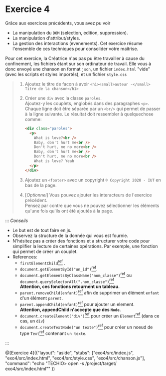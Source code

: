 # Exercice 4

Grâce aux exercices précédents, vous avez pu voir

- La manipulation du `DOM` (selection, edition, suppression).
- La manipulation d'attribut/styles.
- La gestion des interactions (evenements).
  Cet exercice résume l'ensemble de ces techniques pour consolider votre maîtrise.

Pour cet exercice, la Créatrice n'as pas pu être travailler à cause du confinement, les fichiers étant sur son ordinateur de travail. Elle vous à donc envoyé une chanson en format `json`, un fichier `index.html` "vide" (avec les scripts et styles importés), et un fichier `style.css`

> 1. Ajoutez le titre de facon à avoir `<h1><small>auteur -</small> Titre de la chanson</h1>`
> 2. Créer une `div` avec la classe `paroles`.  
>    Ajoutez-y les couplets, englobés dans des paragraphes `<p>`.  
>    Chaque ligne doit être séparée par un `<br/>` qui permet de passer à la ligne suivante.
>    Le résultat doit ressembler à quelquechose comme:
>
>    ```html
>    <div class="paroles">
>      <p>
>        What is love?<br />
>        Baby, don't hurt me<br />
>        Don't hurt, me no more<br />
>        Baby, don't hurt me<br />
>        Don't hurt, me no more<br />
>        What is love? Yeah
>      </p>
>    </div>
>    ```
> 3. Ajoutez un `<footer>` avec un copyright `© Copyright 2020 - IUT` en bas de la page.
> 4. [_Optionnel_] Vous pouvez ajouter les interacteurs de l'exercice précédent.  
>   Pensez par contre que vous ne pouvez sélectionner les éléments qu'une fois qu'ils ont été ajoutés à la page.

::: _Conseils_

- Le but est de tout faire en js.
- Observez la structure de la donnée qui vous est fournie.
- N'hésitez pas a créer des fonctions et a structurer votre code pour simplifier la lecture de certaines opérations. Par exemple, une fonction qui permet de créer un couplet.
- References:
    - `firstElementChild`[<sup>ref</sup>](https://developer.mozilla.org/fr/docs/Web/API/ParentNode/firstElementChild) .
    - `document.getElementById("un_id")`[<sup>ref</sup>](https://developer.mozilla.org/fr/docs/Web/API/Document/getElementById).
    - `document.getElementsByClassName("nom_classe")`[<sup>ref</sup>](https://developer.mozilla.org/fr/docs/Web/API/Element/getElementsByClassName) ou `document.querySelectorAll(".nom_classe")`[<sup>ref</sup>](https://developer.mozilla.org/fr/docs/Web/API/Document/querySelectorAll)  
    **Attention, ces fonctions retournent un tableau.**
    - `parent.removeChild(enfant)`[<sup>ref</sup>](https://developer.mozilla.org/fr/docs/Web/API/Node/removeChild) afin de supprimer un élément `enfant` d'un élément `parent`.
    - `parent.appendChild(enfant)`[<sup>ref</sup>](https://developer.mozilla.org/fr/docs/Web/API/Node/appendChild) pour ajouter un element.  
    **Attention, appendChild n'accepte que des `Node`**.  
    - `document.createElement("div")`[<sup>ref</sup>](https://developer.mozilla.org/fr/docs/Web/API/Document/createElement) pour créer un `Element`[<sup>ref</sup>](https://developer.mozilla.org/fr/docs/Web/API/Element) (dans ce cas, un `div`)
    - `document.createTextNode("un texte")`[<sup>ref</sup>](https://developer.mozilla.org/fr/docs/Web/API/Document/createTextNode) pour créer un noeud de type `Text`[<sup>ref</sup>](https://developer.mozilla.org/fr/docs/Web/API/Text) contenant `un texte`.

:::


@[Exercice 4]({"layout": "aside", "stubs": ["exo4/src/index.js", "exo4/src/index.html", "exo4/src/style.css", "exo4/src/chanson.js"], "command": "echo \"TECHIO> open -s /project/target/ exo4/src/index.html\"" })